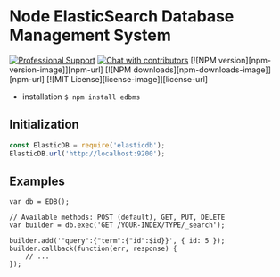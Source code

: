 # Node ElasticSearch Database Management System

[![Professional Support](https://www.totaljs.com/img/badge-support.svg)](https://www.totaljs.com/support/) [![Chat with contributors](https://www.totaljs.com/img/badge-chat.svg)](https://messenger.totaljs.com) [![NPM version][npm-version-image]][npm-url] [![NPM downloads][npm-downloads-image]][npm-url] [![MIT License][license-image]][license-url]

- installation `$ npm install edbms`

## Initialization

```javascript
const ElasticDB = require('elasticdb');
ElasticDB.url('http://localhost:9200');
```

## Examples

```
var db = EDB();

// Available methods: POST (default), GET, PUT, DELETE
var builder = db.exec('GET /YOUR-INDEX/TYPE/_search');

builder.add('"query":{"term":{"id":$id}}', { id: 5 });
builder.callback(function(err, response) {
	// ...
});
```
